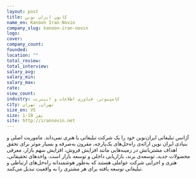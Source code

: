 ```yaml
---
layout: post
title: کانون ایران نوین
name_en: Kanoon Iran Novin
company_slug: kanoon-iran-novin
logo: 
cover: 
company_count:
founded:
location: ""
total_review: 
total_interview: 
salary_avg: 
salary_min: 
salary_max: 
rate: 
view_count: 
industry: کامپیوتر، فناوری اطلاعات و اینترنت
city: تهران, تهران
size_en: VS
size: 1-10 نفر
site: http://irannovin.net
---
```


آژانس تبلیغاتی ایران‌نوین خود را یک شرکت تبلیغاتی یا هنری نمی‌داند. ماموریت اصلی و بنیادی ایران نوین ارائه‌ی راه‌حل‌های یک‌پارچه، مقرون به‌صرفه و بسیار موثر برای تحقق اهداف مشتریانش در زمینه‌هایی مانند افزایش فروش، افزایش سهم بازار، معرفی محصولات جدید، توسعه‌ی برند، بازاریابی داخلی و توسعه بازار است. واحدهای تحقیقاتی، هنری و اجرایی شرکت عواملی هستند که به‌طور هوشمندانه راه‌حل‌های ارتباطی و تبلیغاتی توسعه یافته برای هر مشتری را به واقعیت تبدیل می‌کنند.
